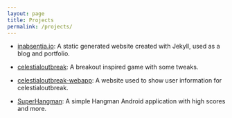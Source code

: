 ```yaml
---
layout: page
title: Projects
permalink: /projects/
---
```

- <a href="https://github.com/inabsencia/inabsentia.io" target="_blank">inabsentia.io</a>: A static generated website created with Jekyll, used as a blog and portfolio.

- <a href="https://github.com/inabsencia/celestialoutbreak" target="_blank">celestialoutbreak</a>: A breakout inspired game with some tweaks.

- <a href="https://github.com/inabsencia/celestialoutbreak-webapp" target="_blank">celestialoutbreak-webapp</a>: A website used to show user information for celestialoutbreak.

- <a href="https://github.com/inabsencia/SuperHangman" target="_blank">SuperHangman</a>: A simple Hangman Android application with high scores and more.

